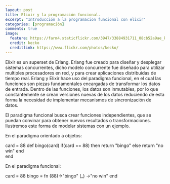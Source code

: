 ```yaml
---
layout: post
title: Elixir y la programación funcional.
excerpt: "Introducción a la programacion funcional con elixir"
categories: [programación]
comments: true
image:
  feature: https://farm4.staticflickr.com/3947/33884931711_08cb52a9ae_k.jpg
  credit: kecko
  creditlink: https://www.flickr.com/photos/kecko/
---
```


Elixir es un superset de Erlang. Erlang fue creado para diseñar y desplegar sistemas concurrentes, dicho modelo concurrente fue diseñado para utilizar multiples procesadores en red, y para crear aplicaciones distribuidas de tiempo real. Erlang y Elixir hace uso del paradigma funcional, en el cual las funciones son piezas fundamentales encargadas de transformar los datos de entrada. Dentro de las funciones, los datos son inmutables, por lo que constantemente se crean versiones nuevas de los datos reduciendo de esta forma la necesidad de implementar mecanismos de sincronización de datos.

El paradigma funcional busca crear funciones independientes, que se puedan convinar para obtener nuevos resultados o transformaciones. Ilustremos este forma de modelar sistemas con un ejemplo.

En el paradigma orientado a objetos:

card = 88
def bingo(card)
  if(card == 88) then
   return "bingo"
  else
   return "no win"
  end     
end


En el paradigma funcional:

card = 88
bingo = fn
  (88)->"bingo"
  (_) ->"no win"
end

  
